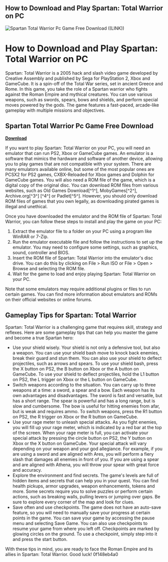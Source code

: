 ## How to Download and Play Spartan: Total Warrior on PC

 
![Spartan Total Warrior Pc Game Free Download ((LINK))](https://encrypted-tbn3.gstatic.com/images?q=tbn:ANd9GcReYpQwE7UF22UNQmHioGBffAKfkXDwgEJZksn9wQwCHKQ2mcJqiIAgt5Q)

 
# How to Download and Play Spartan: Total Warrior on PC
 
Spartan: Total Warrior is a 2005 hack and slash video game developed by Creative Assembly and published by Sega for PlayStation 2, Xbox and GameCube. It is a spin-off of the Total War series, set in ancient Greece and Rome. In this game, you take the role of a Spartan warrior who fights against the Roman Empire and mythical creatures. You can use various weapons, such as swords, spears, bows and shields, and perform special moves powered by the gods. The game features a fast-paced, arcade-like gameplay with multiple missions and objectives.
 
## Spartan Total Warrior Pc Game Free Download


[**Download**](https://www.google.com/url?q=https%3A%2F%2Fbyltly.com%2F2tKnMN&sa=D&sntz=1&usg=AOvVaw1BWCjPEZUw2FUGwIrpEZcr)

 
If you want to play Spartan: Total Warrior on your PC, you will need an emulator that can run PS2, Xbox or GameCube games. An emulator is a software that mimics the hardware and software of another device, allowing you to play games that are not compatible with your system. There are many emulators available online, but some of the most popular ones are PCSX2 for PS2 games, CXBX-Reloaded for Xbox games and Dolphin for GameCube games. You will also need a ROM file of the game, which is a digital copy of the original disc. You can download ROM files from various websites, such as Old Games Download[^1^], MobyGames[^2^], Archive.org[^3^] [^4^] or Padlet[^5^]. However, you should only download ROM files of games that you own legally, as downloading pirated games is illegal and unethical.
 
Once you have downloaded the emulator and the ROM file of Spartan: Total Warrior, you can follow these steps to install and play the game on your PC:
 
1. Extract the emulator file to a folder on your PC using a program like WinRAR or 7-Zip.
2. Run the emulator executable file and follow the instructions to set up the emulator. You may need to configure some settings, such as graphics, sound, controller and BIOS.
3. Insert the ROM file of Spartan: Total Warrior into the emulator's disc drive. You can do this by clicking on File > Run ISO or File > Open > Browse and selecting the ROM file.
4. Wait for the game to load and enjoy playing Spartan: Total Warrior on your PC.

Note that some emulators may require additional plugins or files to run certain games. You can find more information about emulators and ROMs on their official websites or online forums.
  
## Gameplay Tips for Spartan: Total Warrior
 
Spartan: Total Warrior is a challenging game that requires skill, strategy and reflexes. Here are some gameplay tips that can help you master the game and become a true Spartan hero:

- Use your shield wisely. Your shield is not only a defensive tool, but also a weapon. You can use your shield bash move to knock back enemies, break their guard and stun them. You can also use your shield to deflect projectiles, such as arrows and spears. To use your shield bash, press the X button on PS2, the B button on Xbox or the A button on GameCube. To use your shield to deflect projectiles, hold the L1 button on PS2, the L trigger on Xbox or the L button on GameCube.
- Switch weapons according to the situation. You can carry up to three weapons at a time: a sword, a spear and a bow. Each weapon has its own advantages and disadvantages. The sword is fast and versatile, but has a short range. The spear is powerful and has a long range, but is slow and cumbersome. The bow is useful for hitting enemies from afar, but is weak and requires ammo. To switch weapons, press the R1 button on PS2, the R trigger on Xbox or the R button on GameCube.
- Use your rage meter to unleash special attacks. As you fight enemies, you will fill up your rage meter, which is indicated by a red bar at the top of the screen. When your rage meter is full, you can activate your special attack by pressing the circle button on PS2, the Y button on Xbox or the X button on GameCube. Your special attack will vary depending on your weapon and your god allegiance. For example, if you are using a sword and are aligned with Ares, you will perform a fiery slash that damages all enemies in front of you. If you are using a spear and are aligned with Athena, you will throw your spear with great force and accuracy.
- Explore the environment and find secrets. The game's levels are full of hidden items and secrets that can help you in your quest. You can find health pickups, armor upgrades, weapon enhancements, tokens and more. Some secrets require you to solve puzzles or perform certain actions, such as breaking walls, pulling levers or jumping over gaps. Be sure to explore every corner of the map and look for clues.
- Save often and use checkpoints. The game does not have an auto-save feature, so you will need to manually save your progress at certain points in the game. You can save your game by accessing the pause menu and selecting Save Game. You can also use checkpoints to resume your game from where you left off. Checkpoints are marked by glowing circles on the ground. To use a checkpoint, simply step into it and press the start button.

With these tips in mind, you are ready to face the Roman Empire and its allies in Spartan: Total Warrior. Good luck!
 0f148eb4a0
